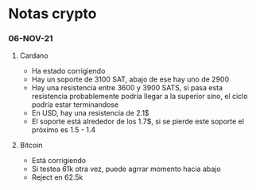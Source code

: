 # Notas crypto

### 06-NOV-21

1. Cardano

   - Ha estado corrigiendo
   - Hay un soporte de 3100 SAT, abajo de ese hay uno de 2900
   - Hay una resistencia entre 3600 y 3900 SATS, si pasa esta resistencia probablemente podría llegar a la superior sino, el ciclo podría estar terminandose
   - En USD, hay una resistencia de 2.1$
   - El soporte está alrededor de los 1.7$, si se pierde este soporte el próximo es 1.5 - 1.4

2. Bitcoin

   - Está corrigiendo
   - Si testea 61k otra vez, puede agrrar momento hacia abajo
   - Reject en 62.5k

